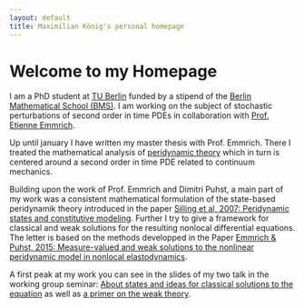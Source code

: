 ```yaml
---
layout: default
title: Maximilian König's personal homepage
---
```

# Welcome to my Homepage

I am a PhD student at [TU Berlin](www.math.tu-berlin.de) funded by a stipend of the [Berlin Mathematical School (BMS)](www.math-berlin.de). I am working on the 
subject of stochastic perturbations of second order in time PDEs in collaboration with [Prof. Etienne Emmrich](http://www.math.tu-berlin.de/fachgebiete_ag_modnumdiff/diffeqs/v_menue/fg_differentialgleichungen/mitarbeiter/prof_dr_etienne_emmrich/v_menue/home/). 

Up until january I have written my master thesis with Prof. Emmrich. There I treated the mathematical analysis of [peridynamic theory](http://www.math.tu-berlin.de/fachgebiete_ag_modnumdiff/diffeqs/v_menue/fg_differentialgleichungen/publikationen/artikel_nach_themen/#c427615) which in turn is centered around a second order in time PDE
related to continuum mechanics. 

Building upon the work of Prof. Emmrich and Dimitri Puhst, a main part of my work 
was a consistent mathematical formulation of the state-based peridynamik theory 
introduced in the paper 
[Silling et al, 2007: Peridynamic states and constitutive modeling](http://link.springer.com/article/10.1007/s10659-007-9125-1).
Further I try to give a framework for classical and weak solutions for the resulting nonlocal differential equations.
The letter is based on the methods developped in the Paper 
[Emmrich & Puhst, 2015: Measure-valued and weak solutions to the nonlinear peridynamic model in nonlocal elastodynamics](http://stacks.iop.org/0951-7715/28/285).

A first peak at my work you can see in the slides of my two talk in the working group seminar: 
[About states and ideas for classical solutions to the equation](https://maxkoe.github.com/states.pdf) as well as 
[a primer on the weak theory](https://maxkoe.github.com/states_2.pdf).
